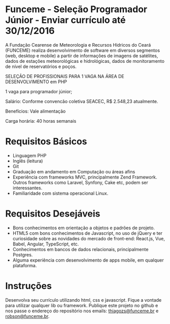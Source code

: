 Funceme - Seleção Programador Júnior - Enviar currículo até 30/12/2016
============

A Fundação Cearense de Meteorologia e Recursos Hidricos do Ceará (FUNCEME) realiza desenvolvimento de software em diversos segmentos (web, desktop e mobile) a partir de informações de imagens de satélites, dados de estações meteorológicas e hidrológicas, dados de monitoramento de nível de reservatórios e poços.

SELEÇÃO DE PROFISSIONAIS PARA 1 VAGA NA ÁREA DE DESENVOLVIMENTO em PHP

1 vaga para programador júnior;

Salário: Conforme convencão coletiva SEACEC, R$ 2.548,23 atualmente.

Benefícios: Vale alimentação

Carga horária: 40 horas semanais

# Requisitos Básicos

* Linguagem PHP
* Inglês (leitura)
* Git
* Graduação em andamento em Computação ou áreas afins
* Experiência com frameworks MVC, principalmente Zend Framework. Outros frameworks como Laravel, Synfony, Cake etc, podem ser interessantes.
* Familiaridade com sistema operacional Linux.

# Requisitos Desejáveis

* Bons conhecimentos em orientação a objetos e padrões de projeto.
* HTML5 com bons conhecimentos de Javascript, no uso de jQuery e ter curiosidade sobre as novidades do mercado de front-end: React.js, Vue, Babel, Angular, TypeScript, etc.
* Conhecimentos em bancos de dados relacionais, principalmente Postgres.
* Alguma experiência com desenvolvimento de apps mobile, em qualquer plataforma.

# Instruções

Desenvolva seu currículo utilizando html, css e javascript. Fique a vontade para utilizar qualquer lib ou framework. Publique este projeto no github e nos passe o endereço do repositório nos emails: thiagozs@funceme.br e robson@funceme.br.

